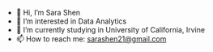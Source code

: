 - 👋 Hi, I’m Sara Shen
- 👀 I’m interested in Data Analytics
- 🌱 I’m currently studying in University of California, Irvine
- 📫 How to reach me: sarashen21@gmail.com

<!---
SASASHUM/SASASHUM is a ✨ special ✨ repository because its `README.md` (this file) appears on your GitHub profile.
You can click the Preview link to take a look at your changes.
--->
